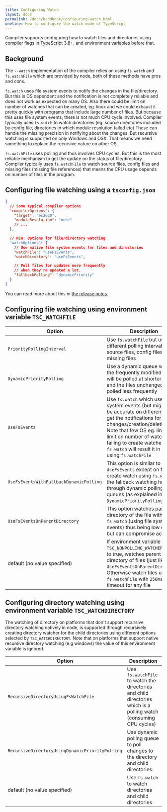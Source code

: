 ```yaml
---
title: Configuring Watch
layout: docs
permalink: /docs/handbook/configuring-watch.html
oneline: How to configure the watch mode of TypeScript
---
```


Compiler supports configuring how to watch files and directories using compiler flags in TypeScript 3.8+, and environment variables before that.

## Background

The `--watch` implementation of the compiler relies on using `fs.watch` and `fs.watchFile` which are provided by node, both of these methods have pros and cons.

`fs.watch` uses file system events to notify the changes in the file/directory. But this is OS dependent and the notification is not completely reliable and does not work as expected on many OS. Also there could be limit on number of watches that can be created, eg. linux and we could exhaust it pretty quickly with programs that include large number of files. But because this uses file system events, there is not much CPU cycle involved. Compiler typically uses `fs.watch` to watch directories (eg. source directories included by config file, directories in which module resolution failed etc) These can handle the missing precision in notifying about the changes. But recursive watching is supported on only Windows and OSX. That means we need something to replace the recursive nature on other OS.

`fs.watchFile` uses polling and thus involves CPU cycles. But this is the most reliable mechanism to get the update on the status of file/directory. Compiler typically uses `fs.watchFile` to watch source files, config files and missing files (missing file references) that means the CPU usage depends on number of files in the program.

## Configuring file watching using a `tsconfig.json`

```json
{
  // Some typical compiler options
  "compilerOptions": {
    "target": "es2020",
    "moduleResolution": "node"
    // ...
  },

  // NEW: Options for file/directory watching
  "watchOptions": {
    // Use native file system events for files and directories
    "watchFile": "useFsEvents",
    "watchDirectory": "useFsEvents",

    // Poll files for updates more frequently
    // when they're updated a lot.
    "fallbackPolling": "dynamicPriority"
  }
}
```

You can read more about this in [the release notes](/docs/handbook/release-notes/typescript-3-8.html#better-directory-watching-on-linux-and-watchoptions).

## Configuring file watching using environment variable `TSC_WATCHFILE`

<!-- prettier-ignore -->
Option                                         | Description
-----------------------------------------------|----------------------------------------------------------------------
`PriorityPollingInterval`                      | Use `fs.watchFile` but use different polling intervals for source files, config files and missing files
`DynamicPriorityPolling`                       | Use a dynamic queue where in the frequently modified files will be polled at shorter interval and the files unchanged will be polled less frequently
`UseFsEvents`                                  | Use `fs.watch` which uses file system events (but might not be accurate on different OS) to get the notifications for the file changes/creation/deletion. Note that few OS eg. linux has limit on number of watches and failing to create watcher using `fs.watch` will result it in creating using `fs.watchFile`
`UseFsEventsWithFallbackDynamicPolling`        | This option is similar to `UseFsEvents` except on failing to create watch using `fs.watch`, the fallback watching happens through dynamic polling queues (as explained in `DynamicPriorityPolling`)
`UseFsEventsOnParentDirectory`                 | This option watches parent directory of the file with `fs.watch` (using file system events) thus being low on CPU but can compromise accuracy.
default (no value specified)                   | If environment variable `TSC_NONPOLLING_WATCHER` is set to true, watches parent directory of files (just like `UseFsEventsOnParentDirectory`). Otherwise watch files using `fs.watchFile` with `250ms` as the timeout for any file

## Configuring directory watching using environment variable `TSC_WATCHDIRECTORY`

The watching of directory on platforms that don't support recursive directory watching natively in node, is supported through recursively creating directory watcher for the child directories using different options selected by `TSC_WATCHDIRECTORY`. Note that on platforms that support native recursive directory watching (e.g windows) the value of this environment variable is ignored.

<!-- prettier-ignore -->
Option                                         | Description
-----------------------------------------------|----------------------------------------------------------------------
`RecursiveDirectoryUsingFsWatchFile`           | Use `fs.watchFile` to watch the directories and child directories which is a polling watch (consuming CPU cycles)
`RecursiveDirectoryUsingDynamicPriorityPolling`| Use dynamic polling queue to poll changes to the directory and child directories.
default (no value specified)                   | Use `fs.watch` to watch directories and child directories
